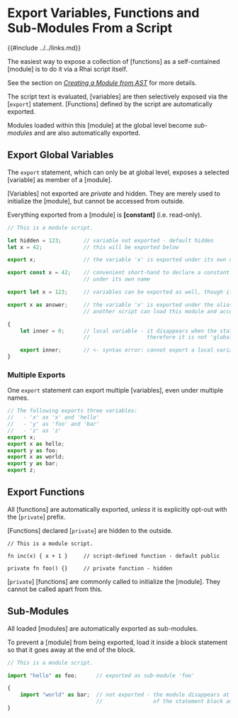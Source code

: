 Export Variables, Functions and Sub-Modules From a Script
========================================================

{{#include ../../links.md}}


The easiest way to expose a collection of [functions] as a self-contained [module] is to do it via a Rhai script itself.

See the section on [_Creating a Module from AST_]({{rootUrl}}/rust/modules/ast.md) for more details.

The script text is evaluated, [variables] are then selectively exposed via the [`export`] statement.
[Functions] defined by the script are automatically exported.

Modules loaded within this [module] at the global level become _sub-modules_ and are also automatically exported.


Export Global Variables
----------------------

The `export` statement, which can only be at global level, exposes a selected [variable] as member of a [module].

[Variables] not exported are _private_ and hidden. They are merely used to initialize the [module],
but cannot be accessed from outside.

Everything exported from a [module] is **[constant]** (i.e. read-only).

```js
// This is a module script.

let hidden = 123;       // variable not exported - default hidden
let x = 42;             // this will be exported below

export x;               // the variable 'x' is exported under its own name

export const x = 42;    // convenient short-hand to declare a constant and export it
                        // under its own name

export let x = 123;     // variables can be exported as well, though it'll still be constant

export x as answer;     // the variable 'x' is exported under the alias 'answer'
                        // another script can load this module and access 'x' as 'module::answer'

{
    let inner = 0;      // local variable - it disappears when the statement block ends,
                        //                  therefore it is not 'global' and cannot be exported

    export inner;       // <- syntax error: cannot export a local variable
}
```

### Multiple Exports

One `export` statement can export multiple [variables], even under multiple names.

```js
// The following exports three variables:
//   - 'x' as 'x' and 'hello'
//   - 'y' as 'foo' and 'bar'
//   - 'z' as 'z'
export x;
export x as hello;
export y as foo;
export x as world;
export y as bar;
export z;
```


Export Functions
----------------

All [functions] are automatically exported, _unless_ it is explicitly opt-out with the [`private`] prefix.

[Functions] declared [`private`] are hidden to the outside.

```rust,no_run
// This is a module script.

fn inc(x) { x + 1 }     // script-defined function - default public

private fn foo() {}     // private function - hidden
```

[`private`] [functions] are commonly called to initialize the [module].
They cannot be called apart from this.


Sub-Modules
-----------

All loaded [modules] are automatically exported as sub-modules.

To prevent a [module] from being exported, load it inside a block statement so that it goes away at the
end of the block.

```js
// This is a module script.

import "hello" as foo;      // exported as sub-module 'foo'

{
    import "world" as bar;  // not exported - the module disappears at the end
                            //                of the statement block and is not 'global'
}
```
